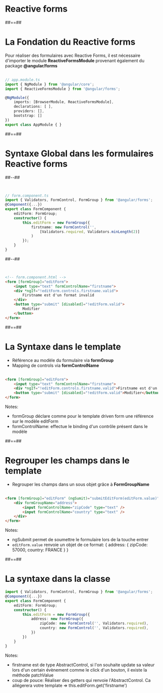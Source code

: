 <!-- .slide: class="transition-bg-grey-1 underline" -->
# Reactive forms

##==##

<!-- .slide: class="with-code inconsolata" -->
# La Fondation du Reactive forms
Pour réaliser des formulaires avec Reactive Forms, il est nécessaire d'importer le module <b>ReactiveFormsModule</b> provenant également du package <b>@angular/forms</b>
<br><br>

```typescript
// app.module.ts
import { NgModule } from '@angular/core';
import { ReactiveFormsModule } from '@angular/forms';

@NgModule({
    imports: [BrowserModule, ReactiveFormsModule],
    declarations: [ ],
    providers: [],
    bootstrap: []
})
export class AppModule { }
```
<!-- .element: class="big-code" -->

##==##

<!-- .slide: class="two-column-layout" -->
# Syntaxe Global dans les formulaires Reactive forms
##--##
<!-- .slide: class="with-code inconsolata" -->
<br>

```typescript
// form.component.ts
import { Validators, FormControl, FormGroup } from '@angular/forms';
@Component({...})
export class FormComponent {
    editForm: FormGroup;
    constructor() {
        this.editForm = new FormGroup({
            firstname: new FormControl('',
                [Validators.required, Validators.minLength(2)]
            )
        });
    }
}
```
<!-- .element: class="big-code" -->

##--##
<!-- .slide: class="with-code inconsolata" -->
<br>

```html
<!-- form.component.html -->
<form [formGroup]="editForm">
    <input type="text" formControlName="firstname">
    <div *ngIf="!editForm.controls.firstname.valid">
        Firstname est d'un format invalid
    </div>
    <button type="submit" [disabled]="!editForm.valid">
        Modifier
    </button>
</form>
```

<!-- .element: class="big-code" -->

##==##
<!-- .slide: class="with-code inconsolata" -->
# La Syntaxe dans le template

- Référence au modèle du formulaire via <b>formGroup</b>
- Mapping de controls via <b>formControlName</b><br><br>

```html
<form [formGroup]="editForm">
    <input type="text" formControlName="firstname">
    <div *ngIf="!editForm.controls.firstname.valid">Firstname est d'un format invalid</div>
    <button type="submit" [disabled]="!editForm.valid">Modifier</button>
</form>
```
<!-- .element: class="big-code" -->
Notes:
- formGroup déclare comme pour le template driven form une référence sur le modèle editForm
- formControlName: effectue le binding d'un contrôle présent dans le modèle

##==##

<!-- .slide: class="with-code inconsolata" -->
# Regrouper les champs dans le template

- Regrouper les champs dans un sous objet grâce à <b>FormGroupName</b> <br><br>

```html
<form [formGroup]="editForm" (ngSumit)="submitEditForm(editForm.value)">
    <div formGroupName="address">
        <input formControlName="zipCode" type="text" />
        <input formControlName="country" type="text" />
    </div>
</form>
```
<!-- .element: class="big-code" -->
Notes:
- ngSubmit permet de soumettre le formulaire lors de la touche entrer
- `editForm.value` renvoie un objet de ce format: { address: { zipCode: 57000, country: FRANCE } }

##==##

<!-- .slide: class="with-code inconsolata" -->
# La syntaxe dans la classe

```typescript
import { Validators, FormControl, FormGroup } from '@angular/forms';
@Component({...})
export class FormComponent {
    editForm: FormGroup;
    constructor() {
        this.editForm = new FormGroup({
            address: new FormGroup({
                zipCode: new FormControl('', Validators.required),
                country: new FormControl('', Validators.required),
            })
        })
    }
}
```
<!-- .element: class="big-code" -->
Notes:
- firstname est de type AbstractControl, si l'on souhaite update sa valeur lors d'un certain évènement comme le click d'un bouton, il existe la méthode patchValue
- coup de pouce: Réaliser des getters qui renvoie l'AbstractControl. Ca allégerera votre template => this.editForm.get('firstname')
